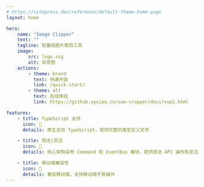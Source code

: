 ```yaml
---
# https://vitepress.dev/reference/default-theme-home-page
layout: home

hero:
    name: "Image Clipper"
    text: ""
    tagline: 轻量级图片裁剪工具
    image:
        src: logo.svg
        alt: 背景图
    actions:
        - theme: brand
          text: 快速开始
          link: /quick-start/
        - theme: alt
          text: 在线体验
          link: https://github.xyxiao.cn/vue-cropper/docs/vue2.html

features:
    - title: TypeScript 支持
      icon: 🎉
      details: 原生支持 TypeScript，提供完整的类型定义文件

    - title: 简洁|灵活
      icon: 🚀
      details: 核心架构采用 Command 和 EventBus 模块，提供简洁 API 操作和灵活的事件回调机制

    - title: 移动端兼容性
      icon: 📱
      details: 兼容移动端，支持移动端手势操作
---
```

